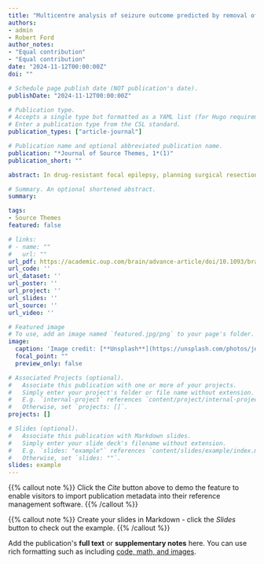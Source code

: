 ```yaml
---
title: "Multicentre analysis of seizure outcome predicted by removal of high frequency oscillations"
authors:
- admin
- Robert Ford
author_notes:
- "Equal contribution"
- "Equal contribution"
date: "2024-11-12T00:00:00Z"
doi: ""

# Schedule page publish date (NOT publication's date).
publishDate: "2024-11-12T00:00:00Z"

# Publication type.
# Accepts a single type but formatted as a YAML list (for Hugo requirements).
# Enter a publication type from the CSL standard.
publication_types: ["article-journal"]

# Publication name and optional abbreviated publication name.
publication: "*Journal of Source Themes, 1*(1)"
publication_short: ""

abstract: In drug-resistant focal epilepsy, planning surgical resection may involve presurgical intracranial EEG recordings (iEEG) to detect seizures and other iEEG patterns to improve postsurgical seizure outcome. We hypothesized that resection of tissue generating interictal high frequency oscillations (HFOs, 80-500 Hz) in the iEEG predicts surgical outcome. Eight international epilepsy centres recorded iEEG during the patients’ pre-surgical evaluation. The patients were of all ages, had epilepsy of all types, and underwent surgical resection of a single focus aiming at seizure freedom. In a prospective analysis we applied a fully automated definition of HFO which was independent of the dataset. Using an observational cohort design that was blinded to postsurgical seizure outcome, we analysed HFO rates during non-rapid-eye-movement sleep. If channels had consistently high rates over multiple epochs, they were labelled the “HFO area”. After HFO analysis, centres provided the electrode contacts located in the resected volume and the seizure outcome at follow-up ≥24 months after surgery. The study was registered at www.clinicaltrials.gov (NCT05332990). We received 160 iEEG datasets. In 146 datasets (91%), the HFO area could be defined. The patients with completely resected HFO area were more likely to achieve seizure freedom compared to those without (OR 2.61 CI [1.15-5.91], P = 0.02). Among seizure free patients, the HFO area was completely resected in 31 and was not completely resected in 43. Among patients with recurrent seizures, the HFO area was completely resected in 14 and was not completely resected in 58. When predicting seizure freedom, the negative predictive value of the HFO area (68% CI [52-81]) was higher than that for the resected volume as predictor by itself (51% CI [42-59], P = 4e-5). The sensitivity and specificity for complete HFO area resection were 0.88 CI [0.72-0.98] and 0.39 CI [0.25-0.54] and the area under the curve was 0.83 CI [0.58-0.97], indicating good predictive performance. In a blinded cohort study from independent epilepsy centres, applying a previously validated algorithm for HFO marking without the need of adjusting to new datasets allowed us to validate the clinical relevance of HFOs to plan the surgical resection.

# Summary. An optional shortened abstract.
summary: 

tags:
- Source Themes
featured: false

# links:
# - name: ""
#   url: ""
url_pdf: https://academic.oup.com/brain/advance-article/doi/10.1093/brain/awae361/7891549
url_code: ''
url_dataset: ''
url_poster: ''
url_project: ''
url_slides: ''
url_source: ''
url_video: ''

# Featured image
# To use, add an image named `featured.jpg/png` to your page's folder. 
image:
  caption: 'Image credit: [**Unsplash**](https://unsplash.com/photos/jdD8gXaTZsc)'
  focal_point: ""
  preview_only: false

# Associated Projects (optional).
#   Associate this publication with one or more of your projects.
#   Simply enter your project's folder or file name without extension.
#   E.g. `internal-project` references `content/project/internal-project/index.md`.
#   Otherwise, set `projects: []`.
projects: []

# Slides (optional).
#   Associate this publication with Markdown slides.
#   Simply enter your slide deck's filename without extension.
#   E.g. `slides: "example"` references `content/slides/example/index.md`.
#   Otherwise, set `slides: ""`.
slides: example
---
```


{{% callout note %}}
Click the *Cite* button above to demo the feature to enable visitors to import publication metadata into their reference management software.
{{% /callout %}}

{{% callout note %}}
Create your slides in Markdown - click the *Slides* button to check out the example.
{{% /callout %}}

Add the publication's **full text** or **supplementary notes** here. You can use rich formatting such as including [code, math, and images](https://docs.hugoblox.com/content/writing-markdown-latex/).
